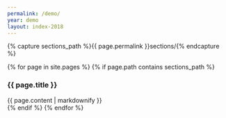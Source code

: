 ```yaml
---
permalink: /demo/
year: demo
layout: index-2018
---
```


{% capture sections_path %}{{ page.permalink }}sections/{% endcapture %}

{% for page in site.pages %}
{% if page.path contains sections_path %}
<section id="etc_2018_{{ page.about }}"  class="b-section b-section_{{ page.section_type }}">
  <div class="b-{{ page.type }}">
    <h3 class="b-section__title">{{ page.title }}</h3>
       {{ page.content | markdownify }}
  </div>
</section>
{% endif %}
{% endfor %}
